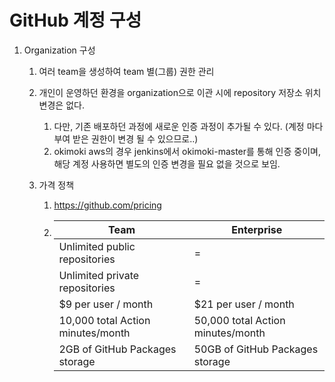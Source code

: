# GitHub 계정 구성

1. Organization 구성
   1. 여러 team을 생성하여 team 별(그룹) 권한 관리
   2. 개인이 운영하던 환경을 organization으로 이관 시에 repository 저장소 위치 변경은 없다.
      1. 다만, 기존 배포하던 과정에 새로운 인증 과정이 추가될 수 있다. (계정 마다 부여 받은 권한이 변경 될 수 있으므로..)
      2. okimoki aws의 경우 jenkins에서 okimoki-master를 통해 인증 중이며, 해당 계정 사용하면 별도의 인증 변경을 필요 없을 것으로 보임.

   3. 가격 정책
      1. https://github.com/pricing
      2. |Team                                   | Enterprise|
         |---------------------------------------|----------------------------|
         |Unlimited public repositories|=|
         |Unlimited private repositories|=|
         |$9 per user / month                    | $21 per user / month|
         |10,000 total Action minutes/month      | 50,000 total Action minutes/month|
         |2GB of GitHub Packages storage         | 50GB of GitHub Packages storage|

